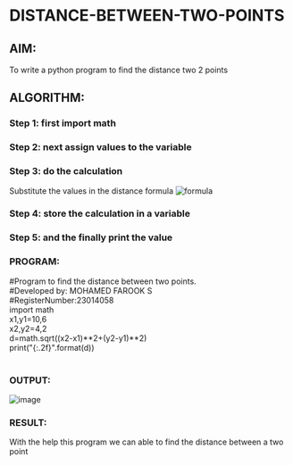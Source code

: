 # DISTANCE-BETWEEN-TWO-POINTS

## AIM:<br>
To write a python program to find the distance two 2 points
## ALGORITHM:
### Step 1: first import math 
### Step 2: next assign values to the variable 
### Step 3: do the calculation 
Substitute the values in the distance formula  ![formula](/formula.JPG)
### Step 4: store the calculation in a variable 
### Step 5: and the finally print the value 
### PROGRAM:
#Program to find the distance between two points.<br>
#Developed by: MOHAMED FAROOK S<br>
#RegisterNumber:23014058<br>
import math <br>
x1,y1=10,6<br>
x2,y2=4,2<br>
d=math.sqrt((x2-x1)**2+(y2-y1)**2)<br>
print("{:.2f}".format(d))<br>
<br>

### OUTPUT:
![image](https://github.com/MOHAMEDFAROOK2005/DISTANCE-BETWEEN-TWO-POINTS/assets/150319482/2b8fd099-58a7-4fb0-bfa3-af83f0b558bc)


### RESULT: 
With the help this program we can able to find the distance between a two point 
